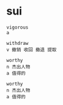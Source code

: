 # sui

```
vigorous
a 

withdraw
v 撤销 收回 撤退 提取

worthy
n 杰出人物
a 值得的

worthy
n 杰出人物
a 值得的





```























